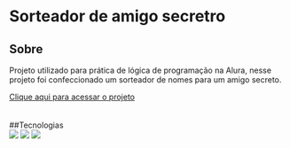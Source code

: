 <h1>Sorteador de amigo secretro</h1>

<h2>Sobre</h2>
<p>Projeto utilizado para prática de lógica de programação na Alura, nesse projeto foi confeccionado um sorteador de nomes para um amigo secreto.</p>
<a href = "https://amigo-secreto-eight-steel.vercel.app/" class = "link">Clique aqui para acessar o projeto</a>
</br> </br> </br>
##Tecnologias
<div>
  <img src="https://img.shields.io/badge/HTML-239120?style=for-the-badge&logo=html5&logoColor=white">
  <img src="https://img.shields.io/badge/CSS-239120?&style=for-the-badge&logo=css3&logoColor=white">
  <img src="https://img.shields.io/badge/JavaScript-F7DF1E?style=for-the-badge&logo=javascript&logoColor=black">
</div>


